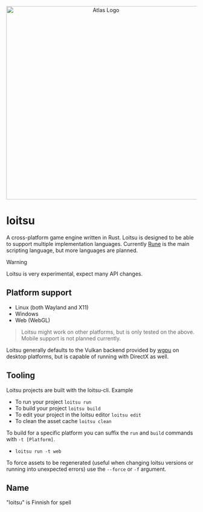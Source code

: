 <p align="center">
  <img width="512" height="512" src="https://github.com/apeltsi/loitsu/assets/49206921/40bd92ea-d96d-4c4c-be14-a3e784eb0c27" alt="Atlas Logo">
</p>

# loitsu

A cross-platform game engine written in Rust. Loitsu is designed to be able to support multiple implementation languages. Currently [Rune](https://rune-rs.github.io/) is the main scripting language, but more languages are planned.

> [!WARNING]
>
> Loitsu is very experimental, expect many API changes. 

## Platform support

- Linux (both Wayland and X11)
- Windows
- Web (WebGL)

> Loitsu might work on other platforms, but is only tested on the above. Mobile support is not planned currently.

Loitsu generally defaults to the Vulkan backend provided by [wgpu](https://github.com/gfx-rs/wgpu) on desktop platforms, but is capable of running with DirectX as well.

## Tooling

Loitsu projects are built with the loitsu-cli. Example
- To run your project `loitsu run`
- To build your project `loitsu build`
- To edit your project in the loitsu editor `loitsu edit`
- To clean the asset cache `loitsu clean`

To build for a specific platform you can suffix the `run` and `build` commands with `-t [Platform]`.

- `loitsu run -t web`

To force assets to be regenerated (useful when changing loitsu versions or running into unexpected errors) use the `--force` or `-f` argument.

## Name

"loitsu" is Finnish for spell

